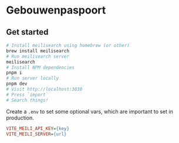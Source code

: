# Gebouwenpaspoort

## Get started

```sh
# Install meilisearch using homebrew (or other)
brew install meilisearch
# Run meilisearch server
meilisearch
# Install NPM dependencies
pnpm i
# Run server locally
pnpm dev
# Visit http://localhost:3030
# Press `import`
# Search things!
```

Create a `.env` to set some optional vars, which are important to set in production.

```ini
VITE_MEILI_API_KEY={key}
VITE_MEILI_SERVER={url}
```
